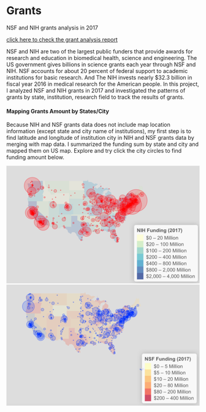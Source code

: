 # Grants
NSF and NIH grants analysis in 2017


[click here to check the grant analysis report](https://xiangmei21.github.io/Grants/)


NSF and NIH are two of the largest public funders that provide awards for research and education in biomedical health, science and engineering. The US government gives billions in science grants each year through NSF and NIH. NSF accounts for about 20 percent of federal support to academic institutions for basic research. And The NIH invests nearly $32.3 billion in fiscal year 2016 in medical research for the American people. In this project, I analyzed NSF and NIH grants in 2017 and investigated the patterns of grants by state, institution, research field to track the results of grants.

#### Mapping Grants Amount by States/City
Because NIH and NSF grants data does not include map location information (except state and city name of institutions), my first step is to find latitude and longitude of institution city in NIH and NSF grants data by merging with map data. I summarized the funding sum by state and city and mapped them on US map. Explore and try click the city circles to find funding amount below.

![fig.1](fig11.png)
![fig.2](fig22.png)

